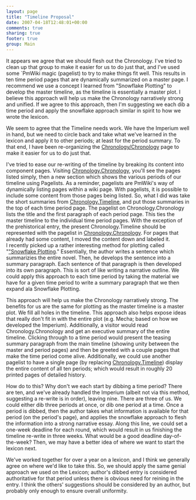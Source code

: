 ```yaml
---
layout: page
title: "Timeline Proposal"
date: 2007-04-18T12:48:01+00:00
comments: true
sharing: true
footer: true
group: Main
---
```


It appears we agree that we should flesh out the Chronology. I've tried to clean up that group to make it easier for us to do just that, and I've used some `PmWiki magic (pagelist) to try to make things fit well. This results in ten time period pages that are dynamically summarized on a master page. I recommend we use a concept I learned from "Snowflake Plotting" to develop the master timeline, as the timeline is essentially a master plot. I believe this approach will help us make the Chronology narratively strong and unified. If we agree to this approach, then I'm suggesting we each dib a time period and apply the snowflake approach similar in spirit to how we wrote the lexicon.

We seem to agree that the Timeline needs work. We have the Imperium well in hand, but we need to circle back and take what we've learned in the lexicon and apply it to other periods; at least for the period summary. To that end, I have been re-organizing the [Chronology/Chronology](/chronology/chronology) page to make it easier for us to do just that.

I've tried to ease our re-writing of the timeline by breaking its content into component pages. Visiting [Chronology.Chronology](/chronology/chronology), you'll see the pages listed simply, then a new section which shows the various periods of our timeline using Pagelists. As a reminder, pagelists are PmWiki's way of dynamically listing pages within a wiki page. With pagelists, it is possible to include some content from those pages being listed. So, what I did was take the short summaries from [Chronology.Timeline](/chronology/timeline), and put those summaries in the top of each time period page. The pagelist on Chronology.Chronology lists the title and the first paragraph of each period page. This ties the master timeline to the individual time period pages. With the exception of the prehistorical entry, the present Chronology.Timeline should be represented with the pagelist in [Chronology.Chronology](/chronology/chronology). For pages that already had some content, I moved the content down and labeled it.  
I recently picked up a rather interesting method for plotting called "["Snowflake Plotting](http://www.rsingermanson.com/html/the_snowflake.html)." Essentially, the author writes a sentence which summarizies the entire novel. Then, he develops the sentence into a summary paragraph. Each sentence of that paragraph is then developed into its own paragraph. This is sort of like writing a narrative outline. We could apply this approach to each time period by taking the material we have for a given time period to write a summary paragraph that we then expand ala Snowflake Plotting.  

This approach will help us make the Chronology narratively strong. The benefits for us are the same for plotting as the master timeline is a master plot. We fill all holes in the timeline. This approach also helps expose ideas that really don't fit in with the entire plot (e.g.  Mecha; based on how we developed the Imperium). Additionally, a visitor would read Chronology.Chronology and get an executive summary of the entire timeline. Clicking through to a time period would present the teasing summary paragraph from the main timeline (showing unity between the master and period pages) and then be greeted with a couple pages that make the time period come alive. Additionally, we could use another pagelist to have a single page (by replacing [Chronology.Timeline](/chronology/timeline)) display the entire content of all ten periods; which would result in roughly 20 printed pages of detailed history.


How do to this? Why don't we each start by dibbing a time period?  There are ten, and we've already handled the Imperium (albeit not via this method, suggesting a re-write is in order), leaving nine. There are three of us. We could either dib three periods at once, or dib one period at a time. Once a period is dibbed, then the author takes what information is available for that period (on the period's page), and applies the snowflake approach to flesh the information into a strong narrative essay. Along this line, we could set a one-week deadline for each round, which would result in us finishing the timeline re-write in three weeks. What would be a good deadline day-of-the-week? Then, we may have a better idea of where we want to start the lexicon next.

We've worked together for over a year on a lexicon, and I think we generally agree on where we'd like to take this. So, we should apply the same genial approach we used on the Lexicon; author's dibbed entry is considered authoritative for that period unless there is obvious need for reining in the entry. I think the others' suggestions should be considered by an author, but probably only enough to ensure overall uniformity.
